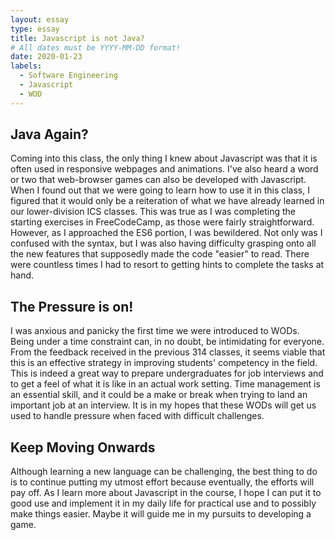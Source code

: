 ```yaml
---
layout: essay
type: essay
title: Javascript is not Java?  
# All dates must be YYYY-MM-DD format!
date: 2020-01-23
labels:
  - Software Engineering
  - Javascript
  - WOD
---
```


## Java Again?
Coming into this class, the only thing I knew about Javascript was that it is often used in responsive webpages and animations. I've also heard a word or two that web-browser games can also be developed with Javascript. When I found out that we were going to learn how to use it in this class, I figured that it would only be a reiteration of what we have already learned in our lower-division ICS classes. This was true as I was completing the starting exercises in FreeCodeCamp, as those were fairly straightforward. However, as I approached the ES6 portion, I was bewildered. Not only was I confused with the syntax, but I was also having difficulty grasping onto all the new features that supposedly made the code "easier" to read. There were countless times I had to resort to getting hints to complete the tasks at hand.

## The Pressure is on!
I was anxious and panicky the first time we were introduced to WODs. Being under a time constraint can, in no doubt, be intimidating for everyone. From the feedback received in the previous 314 classes, it seems viable that this is an effective strategy in improving students' competency in the field. This is indeed a great way to prepare undergraduates for job interviews and to get a feel of what it is like in an actual work setting. Time management is an essential skill, and it could be a make or break when trying to land an important job at an interview. It is in my hopes that these WODs will get us used to handle pressure when faced with difficult challenges. 

## Keep Moving Onwards
Although learning a new language can be challenging, the best thing to do is to continue putting my utmost effort because eventually, the efforts will pay off. As I learn more about Javascript in the course, I hope I can put it to good use and implement it in my daily life for practical use and to possibly make things easier. Maybe it will guide me in my pursuits to developing a game.
